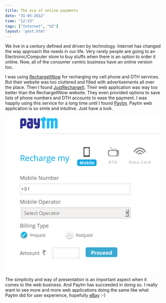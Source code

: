 ```yaml
---
title: The era of online payments
date: "31-05-2012"
time: "12:33"
tags: ["Internet", "UI"]
layout: 'post.html'
---
```


We live in a century defined and driven by technology. Internet has changed the way approach the needs in our life. Very rarely people are going to an Electronic/Computer store to buy stuffs when there is an option to order it online. Now, all of the consumer centric business have an online version too.

I was using [RechargeItNow](http://rechargeitnow.com) for recharging my cell phone and DTH services. But their website was too cluttered and filled with advertisements all over the place. Then I found [JustRechargeIt](https://justrechargeit.com). Their web application was way too better than the RechargeItNow website. They even provided options to save lists of phone numbers and DTH accounts to ease the payment. I was happily using this service for a long time until I found [Paytm](http://paytm.com). Paytm web application is so simle and intuitive. Just have a look.

![Paytm](/images/posts/the-era-of-online-payments/paytm.png)

The simplicity and way of presentation is an important aspect when it comes to the web business. And Paytm has succeeded in doing so. I really want to see more and more web applications doing the same like what Paytm did for user experience, hopefully [eBay](http://ebay.in) :-)
